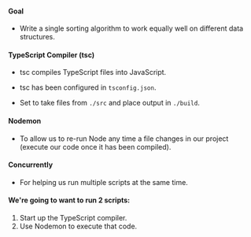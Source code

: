 #### Goal
-   Write a single sorting algorithm to work equally well on different data structures.

#### TypeScript Compiler (tsc)

-   tsc compiles TypeScript files into JavaScript.

-   tsc has been configured in `tsconfig.json`.

-   Set to take files from `./src` and place output in `./build`.

#### Nodemon

-   To allow us to re-run Node any time a file changes in our project (execute our code once it has been compiled).

#### Concurrently

-   For helping us run multiple scripts at the same time.

#### We're going to want to run 2 scripts:

1. Start up the TypeScript compiler.
2. Use Nodemon to execute that code.
